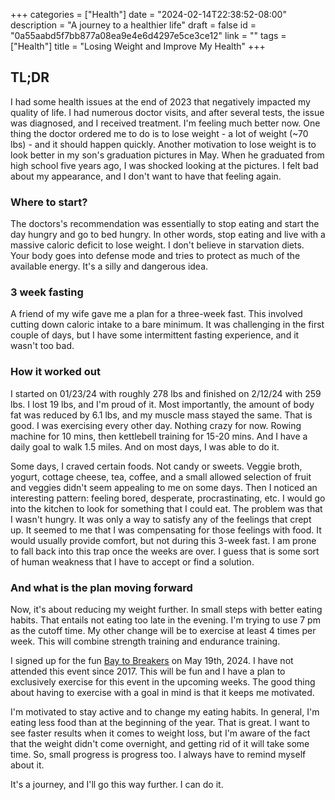 +++
categories = ["Health"]
date = "2024-02-14T22:38:52-08:00"
description = "A journey to a healthier life"
draft = false
id = "0a55aabd5f7bb877a08ea9e4e6d4297e5ce3ce12"
link = ""
tags = ["Health"]
title = "Losing Weight and Improve My Health"
+++

<!--more-->

## TL;DR

I had some health issues at the end of 2023 that negatively impacted my quality of life. I had numerous doctor visits, and after several tests, the issue was diagnosed, and I received treatment. I'm feeling much better now. One thing the doctor ordered me to do is to lose weight - a lot of weight (~70 lbs) - and it should happen quickly. Another motivation to lose weight is to look better in my son's graduation pictures in May. When he graduated from high school five years ago, I was shocked looking at the pictures. I felt bad about my appearance, and I don't want to have that feeling again.

### Where to start?

The doctors's recommendation was essentially to stop eating and start the day hungry and go to bed hungry. In other words, stop eating and live with a massive caloric deficit to lose weight. I don't believe in starvation diets. Your body goes into defense mode and tries to protect as much of the available energy. It's a silly and dangerous idea.

### 3 week fasting

A friend of my wife gave me a plan for a three-week fast. This involved cutting down caloric intake to a bare minimum. It was challenging in the first couple of days, but I have some intermittent fasting experience, and it wasn't too bad. 

### How it worked out

I started on 01/23/24 with roughly 278 lbs and finished on 2/12/24 with 259 lbs. I lost 19 lbs, and I'm proud of it. Most importantly, the amount of body fat was reduced by 6.1 lbs, and my muscle mass stayed the same. That is good. I was exercising every other day. Nothing crazy for now. Rowing machine for 10 mins, then kettlebell training for 15-20 mins. And I have a daily goal to walk 1.5 miles. And on most days, I was able to do it.

Some days, I craved certain foods. Not candy or sweets. Veggie broth, yogurt, cottage cheese, tea, coffee, and a small allowed selection of fruit and veggies didn't seem appealing to me on some days. Then I noticed an interesting pattern: feeling bored, desperate, procrastinating, etc. I would go into the kitchen to look for something that I could eat. The problem was that I wasn't hungry. It was only a way to satisfy any of the feelings that crept up. It seemed to me that I was compensating for those feelings with food. It would usually provide comfort, but not during this 3-week fast. I am prone to fall back into this trap once the weeks are over. I guess that is some sort of human weakness that I have to accept or find a solution.

### And what is the plan moving forward

Now, it's about reducing my weight further. In small steps with better eating habits. That entails not eating too late in the evening. I'm trying to use 7 pm as the cutoff time. My other change will be to exercise at least 4 times per week. This will combine strength training and endurance training.

I signed up for the fun [Bay to Breakers](https://baytobreakers.com) on May 19th, 2024. I have not attended this event since 2017. This will be fun and I have a plan to exclusively exercise for this event in the upcoming weeks. The good thing about having to exercise with a goal in mind is that it keeps me motivated.

I'm motivated to stay active and to change my eating habits. In general, I'm eating less food than at the beginning of the year. That is great. I want to see faster results when it comes to weight loss, but I'm aware of the fact that the weight didn't come overnight, and getting rid of it will take some time. So, small progress is progress too. I always have to remind myself about it.

It's a journey, and I'll go this way further. I can do it.